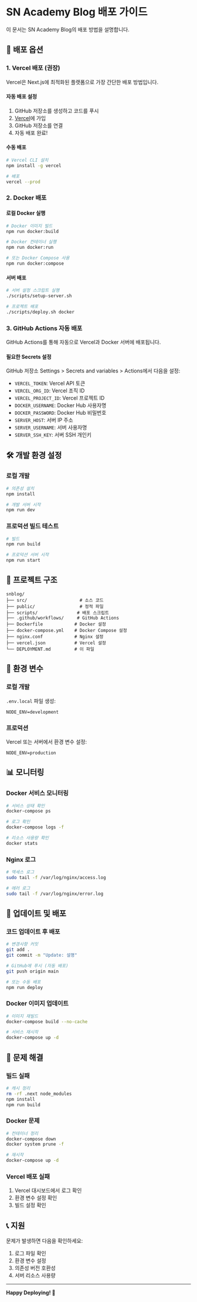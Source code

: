 # SN Academy Blog 배포 가이드

이 문서는 SN Academy Blog의 배포 방법을 설명합니다.

## 🚀 배포 옵션

### 1. Vercel 배포 (권장)

Vercel은 Next.js에 최적화된 플랫폼으로 가장 간단한 배포 방법입니다.

#### 자동 배포 설정

1. GitHub 저장소를 생성하고 코드를 푸시
2. [Vercel](https://vercel.com)에 가입
3. GitHub 저장소를 연결
4. 자동 배포 완료!

#### 수동 배포

```bash
# Vercel CLI 설치
npm install -g vercel

# 배포
vercel --prod
```

### 2. Docker 배포

#### 로컬 Docker 실행

```bash
# Docker 이미지 빌드
npm run docker:build

# Docker 컨테이너 실행
npm run docker:run

# 또는 Docker Compose 사용
npm run docker:compose
```

#### 서버 배포

```bash
# 서버 설정 스크립트 실행
./scripts/setup-server.sh

# 프로젝트 배포
./scripts/deploy.sh docker
```

### 3. GitHub Actions 자동 배포

GitHub Actions를 통해 자동으로 Vercel과 Docker 서버에 배포됩니다.

#### 필요한 Secrets 설정

GitHub 저장소 Settings > Secrets and variables > Actions에서 다음을 설정:

- `VERCEL_TOKEN`: Vercel API 토큰
- `VERCEL_ORG_ID`: Vercel 조직 ID
- `VERCEL_PROJECT_ID`: Vercel 프로젝트 ID
- `DOCKER_USERNAME`: Docker Hub 사용자명
- `DOCKER_PASSWORD`: Docker Hub 비밀번호
- `SERVER_HOST`: 서버 IP 주소
- `SERVER_USERNAME`: 서버 사용자명
- `SERVER_SSH_KEY`: 서버 SSH 개인키

## 🛠️ 개발 환경 설정

### 로컬 개발

```bash
# 의존성 설치
npm install

# 개발 서버 시작
npm run dev
```

### 프로덕션 빌드 테스트

```bash
# 빌드
npm run build

# 프로덕션 서버 시작
npm run start
```

## 📁 프로젝트 구조

```
snblog/
├── src/                    # 소스 코드
├── public/                 # 정적 파일
├── scripts/               # 배포 스크립트
├── .github/workflows/     # GitHub Actions
├── Dockerfile            # Docker 설정
├── docker-compose.yml    # Docker Compose 설정
├── nginx.conf            # Nginx 설정
├── vercel.json           # Vercel 설정
└── DEPLOYMENT.md         # 이 파일
```

## 🔧 환경 변수

### 로컬 개발

`.env.local` 파일 생성:

```env
NODE_ENV=development
```

### 프로덕션

Vercel 또는 서버에서 환경 변수 설정:

```env
NODE_ENV=production
```

## 📊 모니터링

### Docker 서비스 모니터링

```bash
# 서비스 상태 확인
docker-compose ps

# 로그 확인
docker-compose logs -f

# 리소스 사용량 확인
docker stats
```

### Nginx 로그

```bash
# 액세스 로그
sudo tail -f /var/log/nginx/access.log

# 에러 로그
sudo tail -f /var/log/nginx/error.log
```

## 🔄 업데이트 및 배포

### 코드 업데이트 후 배포

```bash
# 변경사항 커밋
git add .
git commit -m "Update: 설명"

# GitHub에 푸시 (자동 배포)
git push origin main

# 또는 수동 배포
npm run deploy
```

### Docker 이미지 업데이트

```bash
# 이미지 재빌드
docker-compose build --no-cache

# 서비스 재시작
docker-compose up -d
```

## 🚨 문제 해결

### 빌드 실패

```bash
# 캐시 정리
rm -rf .next node_modules
npm install
npm run build
```

### Docker 문제

```bash
# 컨테이너 정리
docker-compose down
docker system prune -f

# 재시작
docker-compose up -d
```

### Vercel 배포 실패

1. Vercel 대시보드에서 로그 확인
2. 환경 변수 설정 확인
3. 빌드 설정 확인

## 📞 지원

문제가 발생하면 다음을 확인하세요:

1. 로그 파일 확인
2. 환경 변수 설정
3. 의존성 버전 호환성
4. 서버 리소스 사용량

---

**Happy Deploying! 🎉**
